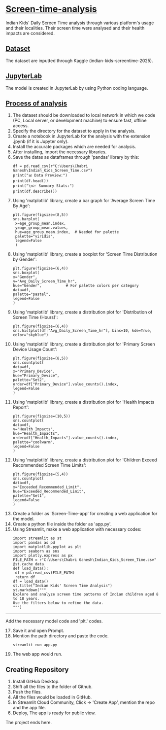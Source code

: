 # <ins>Screen-time-analysis</ins>
Indian Kids' Daily Screen Time analysis through various platform's usage and their localities. Their screen time were analysed and their health impacts are considered.
## <ins>Dataset</ins>
The dataset are inputted through Kaggle (indian-kids-screentime-2025). 
## <ins>JupyterLab</ins>
The model is created in JupyterLab by using Python coding language.

## <ins>Process of analysis</ins>
1. The dataset should be downloaded to local network in which we code (PC, Local server, or development machine) to ensure fast, offline access.
2. Specify the directory for the dataset to apply in the analysis.
3. Create a notebook in JupyterLab for the analysis with the extension .jpynb (if it is Jupyter only).
4. Install the accurate packages which are needed for analysis.
5. After installing, import the necessary libraries.
6. Save the datas as dataframes through 'pandas' library by this:
   ```
   df = pd.read_csv(r"C:\Users\Chabri Ganesh\Indian_Kids_Screen_Time.csv")
   print("📊 Data Preview:")
   print(df.head())
   print("\n📈 Summary Stats:")
   print(df.describe())
8. Using 'matplotlib' library, create a bar graph for 'Average Screen Time By Age':
   ```
   plt.figure(figsize=(8,5))
   sns.barplot(
    x=age_group_mean.index,
    y=age_group_mean.values,
    hue=age_group_mean.index,  # Needed for palette
    palette="viridis",
    legend=False
    )
9. Using 'matplotlib' library, create a boxplot for 'Screen Time Distribution by Gender':
    ```
    plt.figure(figsize=(6,4))
    sns.boxplot(
    x="Gender",
    y="Avg_Daily_Screen_Time_hr",
    hue="Gender",           # For palette colors per category
    data=df,
    palette="pastel",
    legend=False
   )
10. Using 'matplotlib' library, create a distribution plot for 'Distribution of Screen Time (Hours)':
    ```
    plt.figure(figsize=(6,4))
    sns.histplot(df["Avg_Daily_Screen_Time_hr"], bins=10, kde=True, color="skyblue")
11. Using 'matplotlib' library, create a distribution plot for 'Primary Screen Device Usage Count':
    ```
    plt.figure(figsize=(8,5))
    sns.countplot(
    data=df,
    x="Primary_Device",
    hue="Primary_Device",
    palette="Set2",
    order=df["Primary_Device"].value_counts().index,
    legend=False
    )
12. Using 'matplotlib' library, create a distribution plot for 'Health Impacts Report':
    ```
    plt.figure(figsize=(10,5))
    sns.countplot(
    data=df,
    y="Health_Impacts",
    hue="Health_Impacts",
    order=df["Health_Impacts"].value_counts().index,
    palette="coolwarm",
    legend=False
    )
13. Using 'matplotlib' library, create a distribution plot for 'Children Exceed Recommended Screen Time Limits':
    ```
    plt.figure(figsize=(5,4))
    sns.countplot(
    data=df,
    x="Exceeded_Recommended_Limit",
    hue="Exceeded_Recommended_Limit",
    palette="Set1",
    legend=False
    )
14. Create a folder as 'Screen-Time-app' for creating a web application for the model.
15. Create a python file inside the folder as 'app.py'.
16. Using Streamlit, make a web application with necessary codes:
    ```
    import streamlit as st
    import pandas as pd
    import matplotlib.pyplot as plt
    import seaborn as sns
    import plotly.express as px
    FILE_PATH = r"C:\Users\Chabri Ganesh\Indian_Kids_Screen_Time.csv"
    @st.cache_data
    def load_data():
     df = pd.read_csv(FILE_PATH)
     return df
    df = load_data()
    st.title("Indian Kids' Screen Time Analysis")
    st.markdown("""
    Explore and analyze screen time patterns of Indian children aged 8 to 18 years.
    Use the filters below to refine the data.
    """)
   ---
   Add the necessary model code and 'plt.' codes.

17. Save it and open Prompt.
18. Mention the path directory and paste the code.
    ```
    streamlit run app.py
19. The web app would run.

## Creating Repository
1. Install GitHub Desktop.
2. Shift all the files to the folder of Github.
3. Push the files.
4. All the files would be loaded in GitHub.
5. In Streamlit Cloud Community, Click -> 'Create App', mention the repo and the app file.
6. Deploy, The app is ready for public view.

The project ends here.
